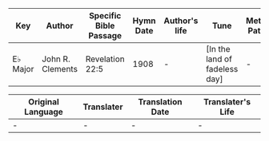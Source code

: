 Key | Author   | Specific Bible Passage     |Hymn Date |Author's life |Tune |Metrical Pattern   |Composer/Source
-- | --------- | ---------------------------|----------|--------------|-----|-------------------|-------------  
E♭ Major |John R. Clements |Revelation 22:5 |1908 |- |[In the land of fadeless day] |- |H. P. Danks

Original Language | Translater | Translation Date   | Translater's Life  
----------------- | --------- | --------------------|-------------     
\- |- |- |-
